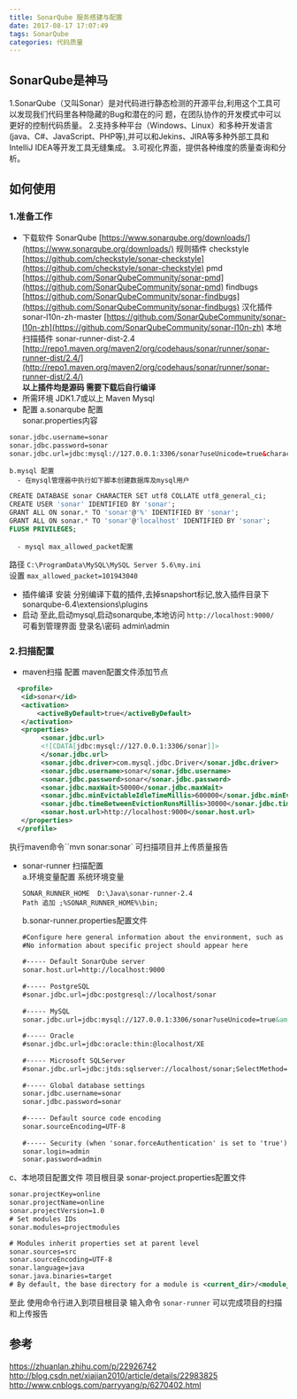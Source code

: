 ```yaml
---
title: SonarQube 服务搭建与配置
date: 2017-08-17 17:07:49
tags: SonarQube
categories: 代码质量
---
```

    
## SonarQube是神马
   1.SonarQube（又叫Sonar）是对代码进行静态检测的开源平台,利用这个工具可以发现我们代码里各种隐藏的Bug和潜在的问     题，在团队协作的开发模式中可以更好的控制代码质量。
   2.支持多种平台（Windows、Linux）和多种开发语言(java、C#、JavaScript、PHP等),并可以和Jekins、JIRA等多种外部工具和IntelliJ IDEA等开发工具无缝集成。
   3.可视化界面，提供各种维度的质量查询和分析。
## 如何使用
  ### **1.准备工作**
   - 下载软件
   SonarQube [https://www.sonarqube.org/downloads/](https://www.sonarqube.org/downloads/)
   规则插件 checkstyle  [https://github.com/checkstyle/sonar-checkstyle](https://github.com/checkstyle/sonar-checkstyle) 
   pmd [https://github.com/SonarQubeCommunity/sonar-pmd](https://github.com/SonarQubeCommunity/sonar-pmd)
   findbugs [https://github.com/SonarQubeCommunity/sonar-findbugs](https://github.com/SonarQubeCommunity/sonar-findbugs)
   汉化插件 sonar-l10n-zh-master [https://github.com/SonarQubeCommunity/sonar-l10n-zh](https://github.com/SonarQubeCommunity/sonar-l10n-zh)
   本地扫描插件 sonar-runner-dist-2.4 [http://repo1.maven.org/maven2/org/codehaus/sonar/runner/sonar-runner-dist/2.4/](http://repo1.maven.org/maven2/org/codehaus/sonar/runner/sonar-runner-dist/2.4/)   
   **以上插件均是源码 需要下载后自行编译**
   - 所需环境
   JDK1.7或以上
   Maven
   Mysql
   - 配置
    a.sonarqube 配置     
    sonar.properties内容
   ```xml
   sonar.jdbc.username=sonar
   sonar.jdbc.password=sonar
   sonar.jdbc.url=jdbc:mysql://127.0.0.1:3306/sonar?useUnicode=true&characterEncoding=utf8&rewriteBatchedStatements=true&useConfigs=maxPerformance
   ```
    b.mysql 配置
      - 在mysql管理器中执行如下脚本创建数据库及mysql用户  
   ```sql
   CREATE DATABASE sonar CHARACTER SET utf8 COLLATE utf8_general_ci;  
   CREATE USER 'sonar' IDENTIFIED BY 'sonar';
   GRANT ALL ON sonar.* TO 'sonar'@'%' IDENTIFIED BY 'sonar';
   GRANT ALL ON sonar.* TO 'sonar'@'localhost' IDENTIFIED BY 'sonar';
   FLUSH PRIVILEGES;
   ```
      - mysql max_allowed_packet配置
   路径 `C:\ProgramData\MySQL\MySQL Server 5.6\my.ini `  
   设置 `max_allowed_packet=101943040`
   - 插件编译 安装
   分别编译下载的插件,去掉snapshort标记,放入插件目录下sonarqube-6.4\extensions\plugins
   - 启动
   至此,启动mysql,启动sonarqube,本地访问 `http://localhost:9000/ `
   可看到管理界面
   登录名\密码   admin\admin  

### **2.扫描配置**
 - maven扫描 配置
   maven配置文件添加节点
```xml
  <profile>
   <id>sonar</id>
   <activation>
       <activeByDefault>true</activeByDefault>
   </activation>
   <properties>
        <sonar.jdbc.url>
		<![CDATA[jdbc:mysql://127.0.0.1:3306/sonar]]>
        </sonar.jdbc.url>
        <sonar.jdbc.driver>com.mysql.jdbc.Driver</sonar.jdbc.driver>
        <sonar.jdbc.username>sonar</sonar.jdbc.username>
        <sonar.jdbc.password>sonar</sonar.jdbc.password>
		<sonar.jdbc.maxWait>50000</sonar.jdbc.maxWait>
		<sonar.jdbc.minEvictableIdleTimeMillis>600000</sonar.jdbc.minEvictableIdleTimeMillis>
        <sonar.jdbc.timeBetweenEvictionRunsMillis>30000</sonar.jdbc.timeBetweenEvictionRunsMillis>
        <sonar.host.url>http://localhost:9000</sonar.host.url>
   </properties>
  </profile>
```
   执行maven命令``mvn sonar:sonar` 可扫描项目并上传质量报告

 - sonar-runner 扫描配置  
  a.环境变量配置
   系统环境变量
   ``` 
   SONAR_RUNNER_HOME  D:\Java\sonar-runner-2.4
   Path 追加 ;%SONAR_RUNNER_HOME%\bin;
   ```
   b.sonar-runner.properties配置文件

   ```xml
   #Configure here general information about the environment, such as SonarQube DB details for example
   #No information about specific project should appear here
  
   #----- Default SonarQube server
   sonar.host.url=http://localhost:9000
  
   #----- PostgreSQL
   #sonar.jdbc.url=jdbc:postgresql://localhost/sonar
  
   #----- MySQL
   sonar.jdbc.url=jdbc:mysql://127.0.0.1:3306/sonar?useUnicode=true&amp;characterEncoding=utf8
  
   #----- Oracle
   #sonar.jdbc.url=jdbc:oracle:thin:@localhost/XE
  
   #----- Microsoft SQLServer
   #sonar.jdbc.url=jdbc:jtds:sqlserver://localhost/sonar;SelectMethod=Cursor
  
   #----- Global database settings
   sonar.jdbc.username=sonar
   sonar.jdbc.password=sonar
  
   #----- Default source code encoding
   sonar.sourceEncoding=UTF-8
  
   #----- Security (when 'sonar.forceAuthentication' is set to 'true')
   sonar.login=admin
   sonar.password=admin
   ```
  c、本地项目配置文件  项目根目录
   sonar-project.properties配置文件

   ```xml
   sonar.projectKey=online 
   sonar.projectName=online
   sonar.projectVersion=1.0
   # Set modules IDs
   sonar.modules=projectmodules

   # Modules inherit properties set at parent level
   sonar.sources=src
   sonar.sourceEncoding=UTF-8
   sonar.language=java
   sonar.java.binaries=target
   # By default, the base directory for a module is <current_dir>/<module_ID>.
   ```
  至此  使用命令行进入到项目根目录
  输入命令 `sonar-runner` 可以完成项目的扫描和上传报告  

## 参考
https://zhuanlan.zhihu.com/p/22926742
http://blog.csdn.net/xiajian2010/article/details/22983825
http://www.cnblogs.com/parryyang/p/6270402.html
